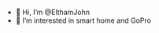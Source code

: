 - 👋 Hi, I’m @ElthamJohn
- 👀 I’m interested in smart home and GoPro
<!---
ElthamJohn/ElthamJohn is a ✨ special ✨ repository because its `README.md` (this file) appears on your GitHub profile.
You can click the Preview link to take a look at your changes.
--->
